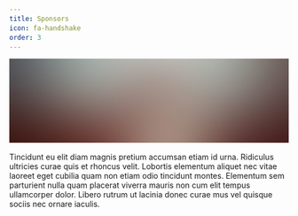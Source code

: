 ```yaml
---
title: Sponsors
icon: fa-handshake
order: 3
---
```


<a href="#" class="image featured"><img src="assets/images/pic08.jpg" alt="" /></a>

<p>Tincidunt eu elit diam magnis pretium accumsan etiam id urna. Ridiculus
ultricies curae quis et rhoncus velit. Lobortis elementum aliquet nec vitae
laoreet eget cubilia quam non etiam odio tincidunt montes. Elementum sem
parturient nulla quam placerat viverra mauris non cum elit tempus ullamcorper
dolor. Libero rutrum ut lacinia donec curae mus vel quisque sociis nec
ornare iaculis.</p>
